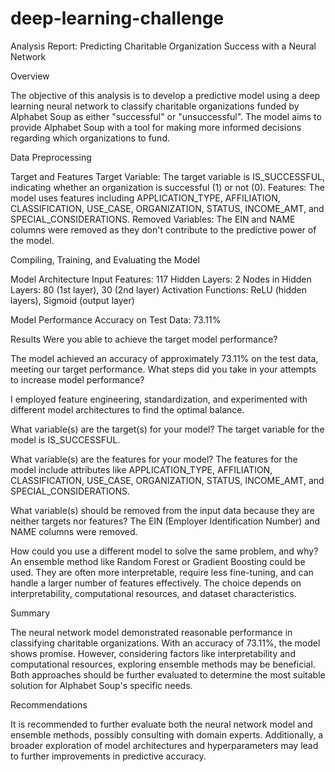 # deep-learning-challenge

Analysis Report: Predicting Charitable Organization Success with a Neural Network

Overview

The objective of this analysis is to develop a predictive model using a deep learning neural network to classify charitable organizations funded by Alphabet Soup as either "successful" or "unsuccessful". The model aims to provide Alphabet Soup with a tool for making more informed decisions regarding which organizations to fund.

Data Preprocessing

Target and Features
Target Variable: The target variable is IS_SUCCESSFUL, indicating whether an organization is successful (1) or not (0).
Features: The model uses features including APPLICATION_TYPE, AFFILIATION, CLASSIFICATION, USE_CASE, ORGANIZATION, STATUS, INCOME_AMT, and SPECIAL_CONSIDERATIONS.
Removed Variables: The EIN and NAME columns were removed as they don't contribute to the predictive power of the model.

Compiling, Training, and Evaluating the Model

Model Architecture
Input Features: 117
Hidden Layers: 2
Nodes in Hidden Layers: 80 (1st layer), 30 (2nd layer)
Activation Functions: ReLU (hidden layers), Sigmoid (output layer)

Model Performance
Accuracy on Test Data: 73.11%

Results
Were you able to achieve the target model performance?

The model achieved an accuracy of approximately 73.11% on the test data, meeting our target performance.
What steps did you take in your attempts to increase model performance?

I employed feature engineering, standardization, and experimented with different model architectures to find the optimal balance.

What variable(s) are the target(s) for your model?
The target variable for the model is IS_SUCCESSFUL.

What variable(s) are the features for your model?
The features for the model include attributes like APPLICATION_TYPE, AFFILIATION, CLASSIFICATION, USE_CASE, ORGANIZATION, STATUS, INCOME_AMT, and SPECIAL_CONSIDERATIONS.

What variable(s) should be removed from the input data because they are neither targets nor features?
The EIN (Employer Identification Number) and NAME columns were removed.

How could you use a different model to solve the same problem, and why?
An ensemble method like Random Forest or Gradient Boosting could be used. They are often more interpretable, require less fine-tuning, and can handle a larger number of features effectively. The choice depends on interpretability, computational resources, and dataset characteristics.

Summary

The neural network model demonstrated reasonable performance in classifying charitable organizations. With an accuracy of 73.11%, the model shows promise. However, considering factors like interpretability and computational resources, exploring ensemble methods may be beneficial. Both approaches should be further evaluated to determine the most suitable solution for Alphabet Soup's specific needs.

Recommendations

It is recommended to further evaluate both the neural network model and ensemble methods, possibly consulting with domain experts. Additionally, a broader exploration of model architectures and hyperparameters may lead to further improvements in predictive accuracy.

